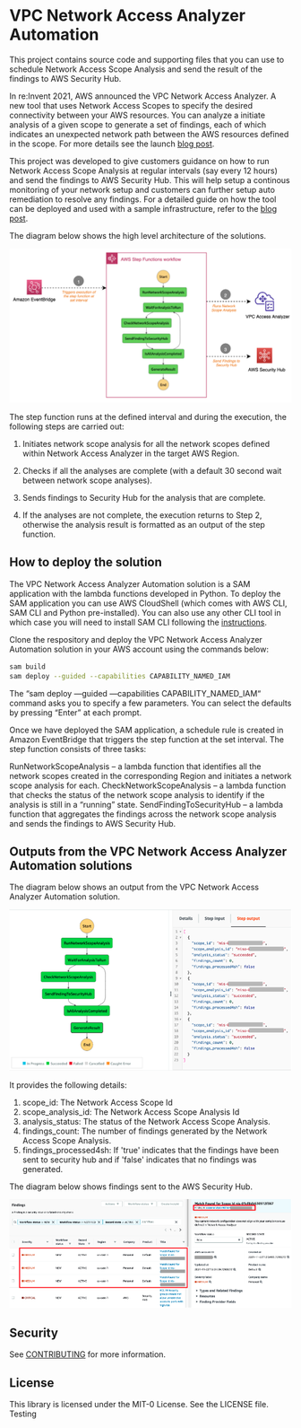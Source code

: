 # VPC Network Access Analyzer Automation

This project contains source code and supporting files that you can use to schedule Network Access Scope Analysis and send the result of the findings to AWS Security Hub.

In re:Invent 2021, AWS announced the VPC Network Access Analyzer. A new tool that uses Network Access Scopes to specify the desired connectivity between your AWS resources. You can analyze a initiate analysis of a given scope to generate a set of findings, each of which indicates an unexpected network path between the AWS resources defined in the scope. For more details see the launch [blog post](https://aws.amazon.com/blogs/aws/new-amazon-vpc-network-access-analyzer/).

This project was developed to give customers guidance on how to run Network Access Scope Analysis at regular intervals (say every 12 hours) and send the findings to AWS Security Hub. This will help setup a continous monitoring of your network setup and customers can further setup auto remediation to resolve any findings. For a detailed guide on how the tool can be deployed and used with a sample infrastructure, refer to the [blog post](https://aws.amazon.com/blogs/networking-and-content-delivery/continuous-verification-of-network-compliance-using-amazon-vpc-network-access-analyzer-and-aws-security-hub/).

The diagram below shows the high level architecture of the solutions. 

<p align="center">
  <img src="images/hl_architecture.png" alt="High Level Architecture Diagram"/>
</p>

The step function runs at the defined interval and during the execution, the following steps are carried out:

1. Initiates network scope analysis for all the network scopes defined within Network Access Analyzer in the target AWS Region.

2. Checks if all the analyses are complete (with a default 30 second wait between network scope analyses).

3. Sends findings to Security Hub for the analysis that are complete.

4. If the analyses are not complete, the execution returns to Step 2, otherwise the analysis result is formatted as an output of the step function.

## How to deploy the solution

The VPC Network Access Analyzer Automation solution is a SAM application with the lambda functions developed in Python. To deploy the SAM application you can use AWS CloudShell (which comes with AWS CLI, SAM CLI and Python pre-installed). You can also use any other CLI tool in which case you will need to install SAM CLI following the [instructions](https://docs.aws.amazon.com/serverless-application-model/latest/developerguide/serverless-sam-cli-install.html).


Clone the respository and deploy the VPC Network Access Analyzer Automation solution in your AWS account using the commands below:

```bash
sam build
sam deploy --guided --capabilities CAPABILITY_NAMED_IAM
```

The “sam deploy —guided —capabilities CAPABILITY_NAMED_IAM“ command asks you to specify a few parameters. You can select the defaults by pressing “Enter” at each prompt.

Once we have deployed the SAM application, a schedule rule is created in Amazon EventBridge that triggers the step function at the set interval. The step function consists of three tasks:

RunNetworkScopeAnalysis – a lambda function that identifies all the network scopes created in the corresponding Region and initiates a network scope analysis for each.
CheckNetworkScopeAnalysis – a lambda function that checks the status of the network scope analysis to identify if the analysis is still in a “running” state.
SendFindingToSecurityHub – a lambda function that aggregates the findings across the network scope analysis and sends the findings to AWS Security Hub.

## Outputs from the VPC Network Access Analyzer Automation solutions

The diagram below shows an output from the VPC Network Access Analyzer Automation solution. 

<p align="center">
  <img src="images/stepfunction_output.png" alt="Output from the VPC Network Access Analyzer Step Function"/>
</p>

It provides the following details: 
1. scope_id: The Network Access Scope Id
2. scope_analysis_id: The Network Access Scope Analysis Id
3. analysis_status: The status of the Network Access Scope Analysis. 
4. findings_count: The number of findings generated by the Network Access Scope Analysis.
5. findings_processed4sh: If 'true' indicates that the findings have been sent to security hub and if 'false' indicates that no findings was generated.

The diagram below shows findings sent to the AWS Security Hub.

<p align="center">
  <img src="images/security_hub_findings.png" alt="VPC Network Access Scope Analysis findings in AWS Security Hub"/>
</p>

## Security

See [CONTRIBUTING](CONTRIBUTING.md#security-issue-notifications) for more information.

## License

This library is licensed under the MIT-0 License. See the LICENSE file.
Testing

